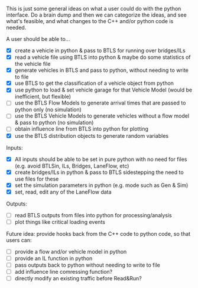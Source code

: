 This is just some general ideas on what a user could do with the python interface.
Do a brain dump and then we can categorize the ideas, and see what's feasible, and what changes to the C++ and/or python code is needed.

A user should be able to...

- [x] create a vehicle in python & pass to BTLS for running over bridges/ILs
- [x] read a vehicle file using BTLS into python & maybe do some statistics of the vehicle file
- [x] generate vehicles in BTLS and pass to python, without needing to write to file
- [x] use BTLS to get the classification of a vehicle object from python
- [x] use python to load & set vehicle garage for that Vehicle Model (would be inefficient, but flexible)
- [ ] use the BTLS Flow Models to generate arrival times that are passed to python only (no simulation)
- [ ] use the BTLS Vehicle Models to generate vehicles without a flow model & pass to python (no simulation)
- [ ] obtain influence line from BTLS into python for plotting
- [x] use the BTLS distribution objects to generate random variables

Inputs:
- [x] All inputs should be able to be set in pure python with no need for files (e.g. avoid BTLSin, ILs, Bridges, LaneFlow, etc)
- [x] create bridges/ILs in python & pass to BTLS sidestepping the need to use files for these
- [x] set the simulation parameters in python (e.g. mode such as Gen & Sim)
- [x] set, read, edit any of the LaneFlow data

Outputs:

- [ ] read BTLS outputs from files into python for processing/analysis
- [ ] plot things like critical loading events

Future idea: provide hooks back from the C++ code to python code, so that users can:
- [ ] provide a flow and/or vehicle model in python
- [ ] provide an IL function in python
- [ ] pass outputs back to python without needing to write to file
- [ ] add influence line comressing function?
- [ ] directly modify an existing traffic before Read&Run?

